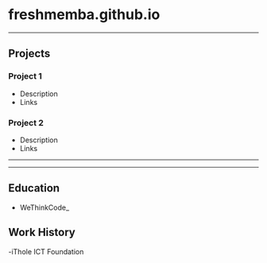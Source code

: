 # freshmemba.github.io

---
## Projects
### Project 1
- Description
- Links

### Project 2
- Description
- Links
---
___
## Education
- WeThinkCode_

## Work History
-iThole ICT Foundation
